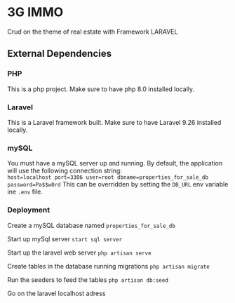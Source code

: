 # **3G IMMO**
Crud on the theme of real estate with Framework LARAVEL

## External Dependencies

### PHP
This is a php project.
Make sure to have php 8.0 installed locally.

### Laravel
This is a Laravel framework built.
Make sure to have Laravel 9.26 installed locally.

### mySQL
You must have a mySQL server up and running.
By default, the application will use the following connection string:  
`host=localhost port=3306 user=root dbname=properties_for_sale_db password=Pa$$w0rd`
This can be overridden by setting the `DB_URL` env variable ine `.env` file.

### Deployment
Create a mySQL database named 
`properties_for_sale_db`

Start up mySql server
`start sql server`

Start up the laravel web server
`php artisan serve`

Create tables in the database running migrations
`php artisan migrate`

Run the seeders to feed the tables
`php artisan db:seed`

Go on the laravel localhost adress 




